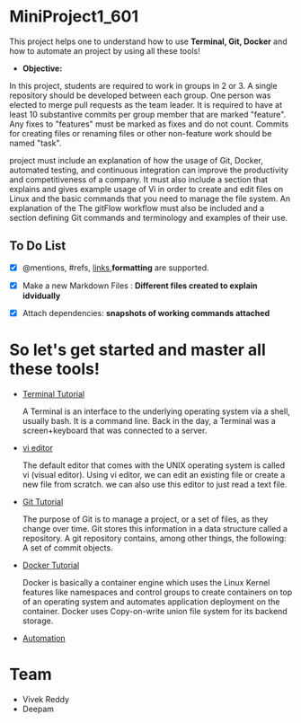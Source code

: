 # MiniProject1_601
This project helps one to understand how to use **Terminal, Git, Docker** and how to automate an project by using all these tools!

* **Objective:**

In this project, students are required to work in groups in 2 or 3. A single repository should be developed between each group. One person was elected to merge pull requests as the team leader. It is required to have at least 10 substantive commits per group member that are marked "feature". Any fixes to "features" must be marked as fixes and do not count. Commits for creating files or renaming files or other non-feature work should be named "task".


project must include an explanation of how the usage of Git, Docker, automated testing, and continuous integration can improve the productivity and competitiveness of a company. It must also include a section that explains and gives example usage of Vi in order to create and edit files on Linux and the basic commands that you need to manage the file system. An explanation of the The gitFlow workflow must also be included and a section defining Git commands and terminology and examples of their use.


## **To Do List**

- [X] @mentions, #refs, [links](),**formatting** are supported.
- [X] Make a new Markdown Files : **Different files created to explain idvidually**
- [x] Attach dependencies: **snapshots of working commands attached**


# So let's get started and master all these tools!

* [Terminal Tutorial](/Terminal_tutorial.md)
 
     A Terminal is an interface to the underlying operating system via a shell, usually bash. It is a command line. Back in the day, a Terminal was a screen+keyboard that was connected to a server.


* [vi editor](/vi_editor.md)
  
     The default editor that comes with the UNIX operating system is called vi (visual editor). Using vi editor, we can edit an existing file or create a new file from scratch. we can also use this editor to just read a text file.
 
* [Git Tutorial](/Git_tutorial.md)
 
     The purpose of Git is to manage a project, or a set of files, as they change over time. Git stores this information in a data structure called a repository. A git repository contains, among other things, the following: A set of commit objects.

* [Docker Tutorial](/Docker_tutorial.md)
  
     Docker is basically a container engine which uses the Linux Kernel features like namespaces and control groups to create containers on top of an operating system and automates application deployment on the container. Docker uses Copy-on-write union file system for its backend storage.

* [Automation](/Automation.md)

 
# Team

* Vivek Reddy
* Deepam


